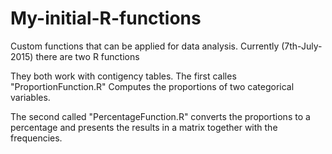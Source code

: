 # My-initial-R-functions
Custom functions that can be applied for data analysis. 
 Currently (7th-July-2015) there are two R functions
 
 They both work with contigency tables. The first calles "ProportionFunction.R" Computes the proportions of two categorical variables. 
 
 The second called "PercentageFunction.R" converts the proportions to a percentage and presents the results in a matrix together with the frequencies.
